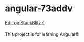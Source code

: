 # angular-73addv

[Edit on StackBlitz ⚡️](https://stackblitz.com/edit/angular-73addv)

This project is for learning Angular!!!
